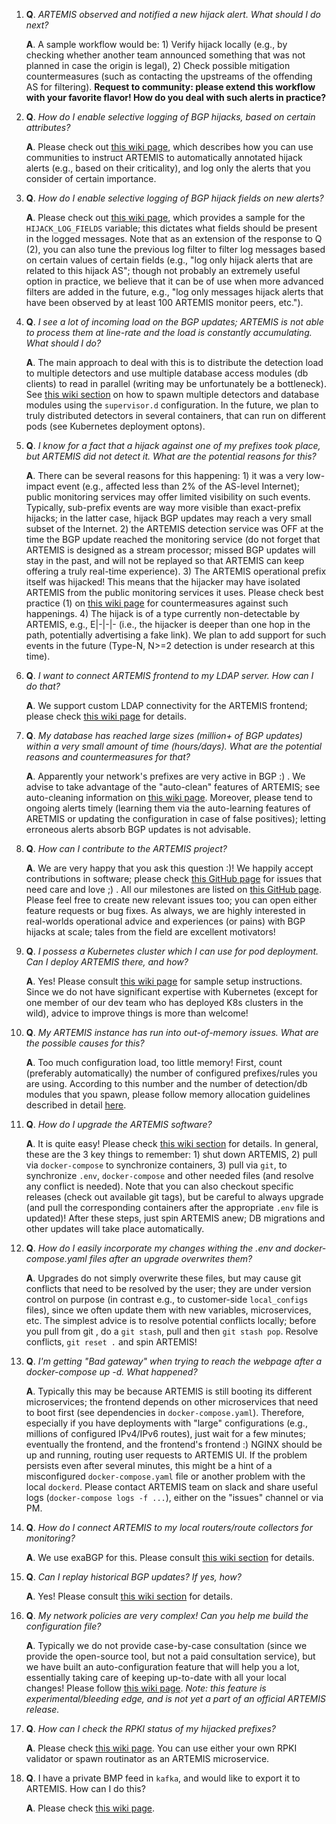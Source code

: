 1. **Q**. *ARTEMIS observed and notified a new hijack alert. What should I do next?*

   **A**. A sample workflow would be: 1) Verify hijack locally (e.g., by checking whether another team announced something that was not planned in case the origin is legal), 2) Check possible mitigation countermeasures (such as contacting the upstreams of the offending AS for filtering). **Request to community: please extend this workflow with your favorite flavor! How do you deal with such alerts in practice?**

2. **Q**. *How do I enable selective logging of BGP hijacks, based on certain attributes?*

   **A**. Please check out [this wiki page](https://github.com/FORTH-ICS-INSPIRE/artemis/wiki/Community-Annotations), which describes how you can use communities to instruct ARTEMIS to automatically annotated hijack alerts (e.g., based on their criticality), and log only the alerts that you consider of certain importance.

3. **Q**. *How do I enable selective logging of BGP hijack fields on new alerts?*

   **A**. Please check out [this wiki page](https://github.com/FORTH-ICS-INSPIRE/artemis/wiki/Environment-variables), which provides a sample for the `HIJACK_LOG_FIELDS` variable; this dictates what fields should be present in the logged messages. Note that as an extension of the response to Q (2), you can also tune the previous log filter to filter log messages based on certain values of certain fields (e.g., "log only hijack alerts that are related to this hijack AS"; though not probably an extremely useful option in practice, we believe that it can be of use when more advanced filters are added in the future, e.g., "log only messages hijack alerts that have been observed by at least 100 ARTEMIS monitor peers, etc.").

4. **Q**. *I see a lot of incoming load on the BGP updates; ARTEMIS is not able to process them at line-rate and the load is constantly accumulating. What should I do?*

   **A**. The main approach to deal with this is to distribute the detection load to multiple detectors and use multiple database access modules (db clients) to read in parallel (writing may be unfortunately be a bottleneck). See [this wiki section](https://github.com/FORTH-ICS-INSPIRE/artemis/wiki#invoking-multiple-detectorsdb-clients-optional) on how to spawn multiple detectors and database modules using the `supervisor.d` configuration. In the future, we plan to truly distributed detectors in several containers, that can run on different pods (see Kubernetes deployment optons).

5. **Q**. *I know for a fact that a hijack against one of my prefixes took place, but ARTEMIS did not detect it. What are the potential reasons for this?*

   **A**. There can be several reasons for this happening: 1) it was a very low-impact event (e.g., affected less than 2% of the AS-level Internet); public monitoring services may offer limited visibility on such events. Typically, sub-prefix events are way more visible than exact-prefix hijacks; in the latter case, hijack BGP updates may reach a very small subset of the Internet. 2) the ARTEMIS detection service was OFF at the time the BGP update reached the monitoring service (do not forget that ARTEMIS is designed as a stream processor; missed BGP updates will stay in the past, and will not be replayed so that ARTEMIS can keep offering a truly real-time experience). 3) The ARTEMIS operational prefix itself was hijacked! This means that the hijacker may have isolated ARTEMIS from the public monitoring services it uses. Please check best practice (1) on [this wiki page](https://github.com/FORTH-ICS-INSPIRE/artemis/wiki/Best-Practices) for countermeasures against such happenings. 4) The hijack is of a type currently non-detectable by ARTEMIS, e.g., E|-|-|- (i.e., the hijacker is deeper than one hop in the path, potentially advertising a fake link). We plan to add support for such events in the future (Type-N, N>=2 detection is under research at this time).

6. **Q**. *I want to connect ARTEMIS frontend to my LDAP server. How can I do that?*

   **A**. We support custom LDAP connectivity for the ARTEMIS frontend; please check [this wiki page](https://github.com/FORTH-ICS-INSPIRE/artemis/wiki/LDAP) for details.

7. **Q**. *My database has reached large sizes (million+ of BGP updates) within a very small amount of time (hours/days). What are the potential reasons and countermeasures for that?*

   **A**. Apparently your network's prefixes are very active in BGP :) . We advise to take advantage of the "auto-clean" features of ARTEMIS; see auto-cleaning information on [this wiki page](https://github.com/FORTH-ICS-INSPIRE/artemis/wiki/Best-Practices). Moreover, please tend to ongoing alerts timely (learning them via the auto-learning features of ARETMIS or updating the configuration in case of false positives); letting erroneous alerts absorb BGP updates is not advisable.

8. **Q**. *How can I contribute to the ARTEMIS project?*

   **A**. We are very happy that you ask this question :)! We happily accept contributions in software; please check [this GitHub page](https://github.com/FORTH-ICS-INSPIRE/artemis/issues) for issues that need care and love ;) . All our milestones are listed on [this GitHub page](https://github.com/FORTH-ICS-INSPIRE/artemis/milestones). Please feel free to create new relevant issues too; you can open either feature requests or bug fixes. As always, we are highly interested in real-worlds operational advice and experiences (or pains) with BGP hijacks at scale; tales from the field are excellent motivators!

9. **Q**. *I possess a Kubernetes cluster which I can use for pod deployment. Can I deploy ARTEMIS there, and how?*

   **A**. Yes! Please consult [this wiki page](https://github.com/FORTH-ICS-INSPIRE/artemis/wiki/Kubernetes-Deployment) for sample setup instructions. Since we do not have significant expertise with Kubernetes (except for one member of our dev team who has deployed K8s clusters in the wild), advice to improve things is more than welcome!

10. **Q**. *My ARTEMIS instance has run into out-of-memory issues. What are the possible causes for this?*

    **A**. Too much configuration load, too little memory! First, count (preferably automatically) the number of configured prefixes/rules you are using. According to this number and the number of detection/db modules that you spawn, please follow memory allocation guidelines described in detail [here](https://github.com/FORTH-ICS-INSPIRE/artemis/wiki#memory-requirements).

11. **Q**. *How do I upgrade the ARTEMIS software?*

    **A**. It is quite easy! Please check [this wiki section](https://github.com/FORTH-ICS-INSPIRE/artemis/wiki#upgrading-artemis-to-a-new-version) for details. In general, these are the 3 key things to remember: 1) shut down ARTEMIS, 2) pull via `docker-compose` to synchronize containers, 3) pull via `git`, to synchronize `.env`, `docker-compose` and other needed files (and resolve any conflict is needed). Note that you can also checkout specific releases (check out available git tags), but be careful to always upgrade (and pull the corresponding containers after the appropriate `.env` file is updated)! After these steps, just spin ARTEMIS anew; DB migrations and other updates will take place automatically.

12. **Q**. *How do I easily incorporate my changes withing the .env and docker-compose.yaml files after an upgrade overwrites them?*

    **A**. Upgrades do not simply overwrite these files, but may cause git conflicts that need to be resolved by the user; they are under version control on purpose (in contrast e.g., to customer-side `local_configs` files), since we often update them with new variables, microservices, etc. The simplest advice is to resolve potential conflicts locally; before you pull from git , do a `git stash`, pull and then `git stash pop`. Resolve conflicts, `git reset .` and spin ARTEMIS!

13. **Q**.  *I'm getting "Bad gateway" when trying to reach the webpage after a docker-compose up -d.  What happened?*

    **A**.  Typically this may be because ARTEMIS is still booting its different microservices; the frontend depends on other microservices that need to boot first (see dependencies in `docker-compose.yaml`). Therefore, especially if you have deployments with "large" configurations (e.g., millions of configured IPv4/IPv6 routes), just wait for a few minutes; eventually the frontend, and the frontend's frontend :) NGINX should be up and running, routing user requests to ARTEMIS UI. If the problem persists even after several minutes, this might be a hint of a misconfigured `docker-compose.yaml` file or another problem with the local `dockerd`. Please contact ARTEMIS team on slack and share useful logs (`docker-compose logs -f ...`), either on the "issues" channel or via PM.

14. **Q**. *How do I connect ARTEMIS to my local routers/route collectors for monitoring?*

    **A**. We use exaBGP for this. Please consult [this wiki section](https://github.com/FORTH-ICS-INSPIRE/artemis/wiki#receiving-bgp-feed-from-local-routerroute-reflectorbgp-monitor-via-exabgp) for details.

15. **Q**. *Can I replay historical BGP updates? If yes, how?*

    **A**. Yes! Please consult [this wiki section](https://github.com/FORTH-ICS-INSPIRE/artemis/wiki#replaying-history) for details.

16. **Q**. *My network policies are very complex! Can you help me build the configuration file?*

    **A**. Typically we do not provide case-by-case consultation (since we provide the open-source tool, but not a paid consultation service), but we have built an auto-configuration feature that will help you a lot, essentially taking care of keeping up-to-date with all your local changes! Please follow [this wiki page](https://github.com/FORTH-ICS-INSPIRE/artemis/wiki/Auto-configuration-via-trusted-local-feeds). *Note: this feature is experimental/bleeding edge, and is not yet a part of an official ARTEMIS release.*

17. **Q**. *How can I check the RPKI status of my hijacked prefixes?*

    **A**. Please check [this wiki page](https://github.com/FORTH-ICS-INSPIRE/artemis/wiki/Setting-up-RPKI-Validation). You can use either your own RPKI validator or spawn routinator as an ARTEMIS microservice.

18. **Q**. I have a private BMP feed in `kafka`, and would like to export it to ARTEMIS. How can I do this?

    **A**. Please check [this wiki page](https://github.com/FORTH-ICS-INSPIRE/artemis/wiki/Private-BMP-feeds-using-bgpstream).
